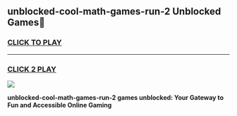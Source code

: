 
## unblocked-cool-math-games-run-2 Unblocked Games👋
<h3>
<a href="https://news.freeplayer.one?title=unblocked-cool-math-games-run-2&ref=16F">CLICK TO PLAY</a></h3>
<hr>

<h3>
<a href="https://news.freeplayer.one?title=unblocked-cool-math-games-run-2&ref=16F">CLICK 2 PLAY</a>
  
</h3>

<a href="https://news.freeplayer.one?title=unblocked-cool-math-games-run-2&ref=16F/"><img src="https://clearcache.store/games.png"></a>


**unblocked-cool-math-games-run-2 games unblocked: Your Gateway to Fun and Accessible Online Gaming**
